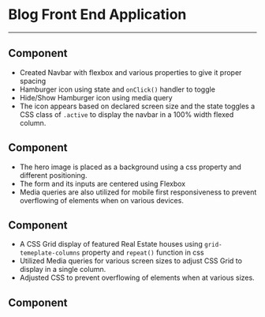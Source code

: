 # Blog Front End Application
---
## <Navbar/> Component
  - Created Navbar with flexbox and various properties to give it proper spacing
  - Hamburger icon using state and `onClick()` handler to toggle
  - Hide/Show Hamburger icon using media query
  - The icon appears based on declared screen size and the state toggles a CSS class of `.active` to display the navbar in a 100% width flexed column.

## <Hero> Component
  - The hero image is placed as a background using a css property and different positioning.
  - The form and its inputs are centered using Flexbox 
  - Media queries are also utilized for mobile first responsiveness to prevent overflowing of elements when on various devices.

## <Featured> Component
  - A CSS Grid display of featured Real Estate houses using `grid-temeplate-columns` property and `repeat()` function in css
  - Utilized Media queries for various screen sizes to adjust CSS Grid to display in a single column.
  - Adjusted CSS to prevent overflowing of elements when at various sizes.

## <Secondary> Component
  